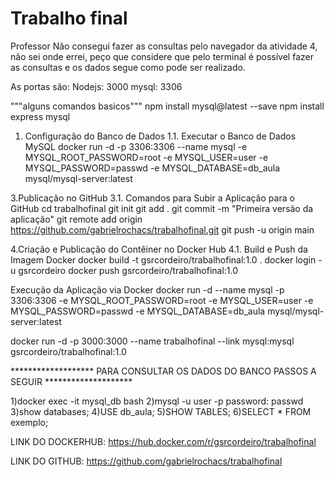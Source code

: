 # Trabalho final

Professor Não consegui fazer as consultas pelo navegador da atividade 4, não sei onde errei, peço que considere que pelo terminal é possível fazer as consultas e os dados segue como pode ser realizado.

As portas são:
Nodejs: 3000
mysql: 3306

"""alguns comandos basicos"""
npm install mysql@latest --save
npm install express mysql

1. Configuração do Banco de Dados
1.1. Executar o Banco de Dados MySQL
docker run -d -p 3306:3306 --name mysql -e MYSQL_ROOT_PASSWORD=root -e MYSQL_USER=user -e MYSQL_PASSWORD=passwd -e MYSQL_DATABASE=db_aula mysql/mysql-server:latest

3.Publicação no GitHub
3.1. Comandos para Subir a Aplicação para o GitHub
cd trabalhofinal
git init
git add .
git commit -m "Primeira versão da aplicação"
git remote add origin <https://github.com/gabrielrochacs/trabalhofinal.git>
git push -u origin main

4.Criação e Publicação do Contêiner no Docker Hub
4.1. Build e Push da Imagem Docker
docker build -t gsrcordeiro/trabalhofinal:1.0 .
docker login -u gsrcordeiro
docker push gsrcordeiro/trabalhofinal:1.0

Execução da Aplicação via Docker
docker run -d --name mysql -p 3306:3306 -e MYSQL_ROOT_PASSWORD=root -e MYSQL_USER=user -e MYSQL_PASSWORD=passwd -e MYSQL_DATABASE=db_aula mysql/mysql-server:latest

docker run -d -p 3000:3000 --name trabalhofinal --link mysql:mysql gsrcordeiro/trabalhofinal:1.0

******************* PARA CONSULTAR OS DADOS DO BANCO PASSOS A SEGUIR ********************

1)docker exec -it mysql_db bash
2)mysql -u user -p
password: passwd
3)show databases;
4)USE db_aula;
5)SHOW TABLES;
6)SELECT * FROM exemplo;

LINK DO DOCKERHUB:
<https://hub.docker.com/r/gsrcordeiro/trabalhofinal>

LINK DO GITHUB:
<https://github.com/gabrielrochacs/trabalhofinal>
